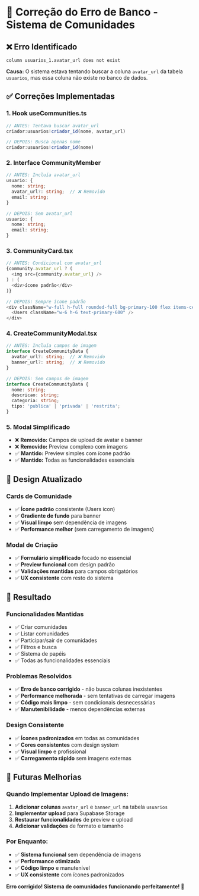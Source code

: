 # 🔧 Correção do Erro de Banco - Sistema de Comunidades

## ❌ Erro Identificado
```
column usuarios_1.avatar_url does not exist
```

**Causa:** O sistema estava tentando buscar a coluna `avatar_url` da tabela `usuarios`, mas essa coluna não existe no banco de dados.

## ✅ Correções Implementadas

### 1. **Hook useCommunities.ts**
```typescript
// ANTES: Tentava buscar avatar_url
criador:usuarios!criador_id(nome, avatar_url)

// DEPOIS: Busca apenas nome
criador:usuarios!criador_id(nome)
```

### 2. **Interface CommunityMember**
```typescript
// ANTES: Incluía avatar_url
usuario: {
  nome: string;
  avatar_url?: string;  // ❌ Removido
  email: string;
}

// DEPOIS: Sem avatar_url
usuario: {
  nome: string;
  email: string;
}
```

### 3. **CommunityCard.tsx**
```typescript
// ANTES: Condicional com avatar_url
{community.avatar_url ? (
  <img src={community.avatar_url} />
) : (
  <div>ícone padrão</div>
)}

// DEPOIS: Sempre ícone padrão
<div className="w-full h-full rounded-full bg-primary-100 flex items-center justify-center">
  <Users className="w-6 h-6 text-primary-600" />
</div>
```

### 4. **CreateCommunityModal.tsx**
```typescript
// ANTES: Incluía campos de imagem
interface CreateCommunityData {
  avatar_url?: string;  // ❌ Removido
  banner_url?: string;  // ❌ Removido
}

// DEPOIS: Sem campos de imagem
interface CreateCommunityData {
  nome: string;
  descricao: string;
  categoria: string;
  tipo: 'publica' | 'privada' | 'restrita';
}
```

### 5. **Modal Simplificado**
- ❌ **Removido:** Campos de upload de avatar e banner
- ❌ **Removido:** Preview complexo com imagens
- ✅ **Mantido:** Preview simples com ícone padrão
- ✅ **Mantido:** Todas as funcionalidades essenciais

## 🎨 Design Atualizado

### **Cards de Comunidade**
- ✅ **Ícone padrão** consistente (Users icon)
- ✅ **Gradiente de fundo** para banner
- ✅ **Visual limpo** sem dependência de imagens
- ✅ **Performance melhor** (sem carregamento de imagens)

### **Modal de Criação**
- ✅ **Formulário simplificado** focado no essencial
- ✅ **Preview funcional** com design padrão
- ✅ **Validações mantidas** para campos obrigatórios
- ✅ **UX consistente** com resto do sistema

## 🚀 Resultado

### **Funcionalidades Mantidas**
- ✅ Criar comunidades
- ✅ Listar comunidades
- ✅ Participar/sair de comunidades
- ✅ Filtros e busca
- ✅ Sistema de papéis
- ✅ Todas as funcionalidades essenciais

### **Problemas Resolvidos**
- ✅ **Erro de banco corrigido** - não busca colunas inexistentes
- ✅ **Performance melhorada** - sem tentativas de carregar imagens
- ✅ **Código mais limpo** - sem condicionais desnecessárias
- ✅ **Manutenibilidade** - menos dependências externas

### **Design Consistente**
- ✅ **Ícones padronizados** em todas as comunidades
- ✅ **Cores consistentes** com design system
- ✅ **Visual limpo** e profissional
- ✅ **Carregamento rápido** sem imagens externas

## 🔮 Futuras Melhorias

### **Quando Implementar Upload de Imagens:**
1. **Adicionar colunas** `avatar_url` e `banner_url` na tabela `usuarios`
2. **Implementar upload** para Supabase Storage
3. **Restaurar funcionalidades** de preview e upload
4. **Adicionar validações** de formato e tamanho

### **Por Enquanto:**
- ✅ **Sistema funcional** sem dependência de imagens
- ✅ **Performance otimizada** 
- ✅ **Código limpo** e manutenível
- ✅ **UX consistente** com ícones padronizados

**Erro corrigido! Sistema de comunidades funcionando perfeitamente! 🎉**